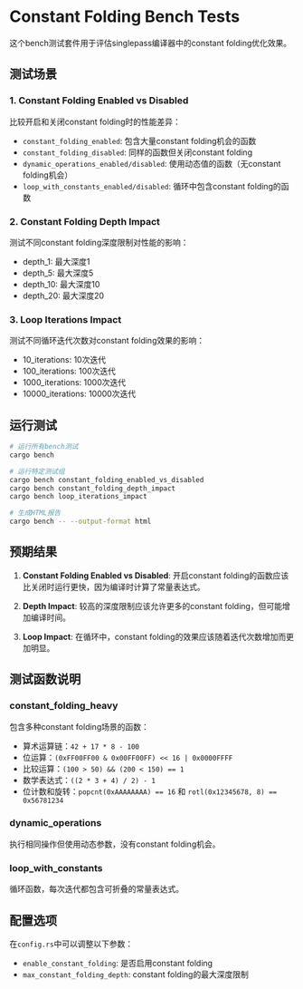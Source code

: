 # Constant Folding Bench Tests

这个bench测试套件用于评估singlepass编译器中的constant folding优化效果。

## 测试场景

### 1. Constant Folding Enabled vs Disabled
比较开启和关闭constant folding时的性能差异：

- `constant_folding_enabled`: 包含大量constant folding机会的函数
- `constant_folding_disabled`: 同样的函数但关闭constant folding
- `dynamic_operations_enabled/disabled`: 使用动态值的函数（无constant folding机会）
- `loop_with_constants_enabled/disabled`: 循环中包含constant folding的函数

### 2. Constant Folding Depth Impact
测试不同constant folding深度限制对性能的影响：
- depth_1: 最大深度1
- depth_5: 最大深度5  
- depth_10: 最大深度10
- depth_20: 最大深度20

### 3. Loop Iterations Impact
测试不同循环迭代次数对constant folding效果的影响：
- 10_iterations: 10次迭代
- 100_iterations: 100次迭代
- 1000_iterations: 1000次迭代
- 10000_iterations: 10000次迭代

## 运行测试

```bash
# 运行所有bench测试
cargo bench

# 运行特定测试组
cargo bench constant_folding_enabled_vs_disabled
cargo bench constant_folding_depth_impact
cargo bench loop_iterations_impact

# 生成HTML报告
cargo bench -- --output-format html
```

## 预期结果

1. **Constant Folding Enabled vs Disabled**: 开启constant folding的函数应该比关闭时运行更快，因为编译时计算了常量表达式。

2. **Depth Impact**: 较高的深度限制应该允许更多的constant folding，但可能增加编译时间。

3. **Loop Impact**: 在循环中，constant folding的效果应该随着迭代次数增加而更加明显。

## 测试函数说明

### constant_folding_heavy
包含多种constant folding场景的函数：
- 算术运算链：`42 + 17 * 8 - 100`
- 位运算：`(0xFF00FF00 & 0x00FF00FF) << 16 | 0x0000FFFF`
- 比较运算：`(100 > 50) && (200 < 150) == 1`
- 数学表达式：`((2 * 3 + 4) / 2) - 1`
- 位计数和旋转：`popcnt(0xAAAAAAAA) == 16` 和 `rotl(0x12345678, 8) == 0x56781234`

### dynamic_operations
执行相同操作但使用动态参数，没有constant folding机会。

### loop_with_constants
循环函数，每次迭代都包含可折叠的常量表达式。

## 配置选项

在`config.rs`中可以调整以下参数：
- `enable_constant_folding`: 是否启用constant folding
- `max_constant_folding_depth`: constant folding的最大深度限制 